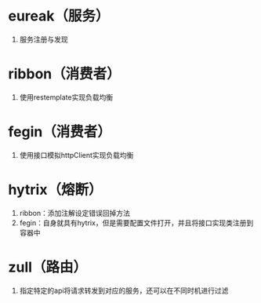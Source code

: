 # eureak（服务）

1. 服务注册与发现

# ribbon（消费者）

1. 使用restemplate实现负载均衡

# fegin（消费者）

1. 使用接口模拟httpClient实现负载均衡

# hytrix（熔断）

1. ribbon：添加注解设定错误回掉方法
2. fegin：自身就具有hytrix，但是需要配置文件打开，并且将接口实现类注册到容器中

# zull（路由）

1. 指定特定的api将请求转发到对应的服务，还可以在不同时机进行过滤